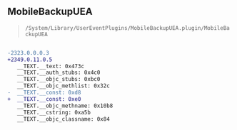 ## MobileBackupUEA

> `/System/Library/UserEventPlugins/MobileBackupUEA.plugin/MobileBackupUEA`

```diff

-2323.0.0.0.3
+2349.0.11.0.5
   __TEXT.__text: 0x473c
   __TEXT.__auth_stubs: 0x4c0
   __TEXT.__objc_stubs: 0xbc0
   __TEXT.__objc_methlist: 0x32c
-  __TEXT.__const: 0xd8
+  __TEXT.__const: 0xe0
   __TEXT.__objc_methname: 0x10b8
   __TEXT.__cstring: 0xa5b
   __TEXT.__objc_classname: 0x84

```
